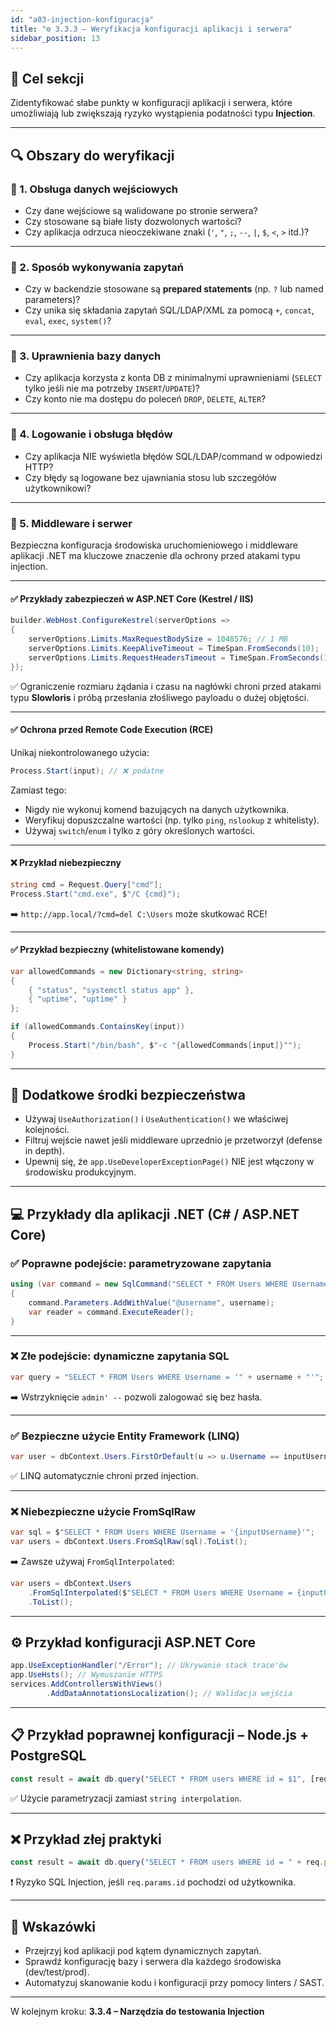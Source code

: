 ```yaml
---
id: "a03-injection-konfiguracja"
title: "⚙️ 3.3.3 – Weryfikacja konfiguracji aplikacji i serwera"
sidebar_position: 13
---
```


## 🎯 Cel sekcji

Zidentyfikować słabe punkty w konfiguracji aplikacji i serwera, które umożliwiają lub zwiększają ryzyko wystąpienia podatności typu **Injection**.

---

## 🔍 Obszary do weryfikacji

### 🔸 1. Obsługa danych wejściowych

- Czy dane wejściowe są walidowane po stronie serwera?
- Czy stosowane są białe listy dozwolonych wartości?
- Czy aplikacja odrzuca nieoczekiwane znaki (`'`, `"`, `;`, `--`, `|`, `$`, `<`, `>` itd.)?

---

### 🔸 2. Sposób wykonywania zapytań

- Czy w backendzie stosowane są **prepared statements** (np. `?` lub named parameters)?
- Czy unika się składania zapytań SQL/LDAP/XML za pomocą `+`, `concat`, `eval`, `exec`, `system()`?

---

### 🔸 3. Uprawnienia bazy danych

- Czy aplikacja korzysta z konta DB z minimalnymi uprawnieniami (`SELECT` tylko jeśli nie ma potrzeby `INSERT`/`UPDATE`)?  
- Czy konto nie ma dostępu do poleceń `DROP`, `DELETE`, `ALTER`?

---

### 🔸 4. Logowanie i obsługa błędów

- Czy aplikacja NIE wyświetla błędów SQL/LDAP/command w odpowiedzi HTTP?  
- Czy błędy są logowane bez ujawniania stosu lub szczegółów użytkownikowi?

---

### 🔸 5. Middleware i serwer

Bezpieczna konfiguracja środowiska uruchomieniowego i middleware aplikacji .NET ma kluczowe znaczenie dla ochrony przed atakami typu injection.

---

#### ✅ Przykłady zabezpieczeń w ASP.NET Core (Kestrel / IIS)

```csharp
builder.WebHost.ConfigureKestrel(serverOptions =>
{
    serverOptions.Limits.MaxRequestBodySize = 1048576; // 1 MB
    serverOptions.Limits.KeepAliveTimeout = TimeSpan.FromSeconds(10);
    serverOptions.Limits.RequestHeadersTimeout = TimeSpan.FromSeconds(10);
});
```

✅ Ograniczenie rozmiaru żądania i czasu na nagłówki chroni przed atakami typu **Slowloris** i próbą przesłania złośliwego payloadu o dużej objętości.

---

#### ✅ Ochrona przed Remote Code Execution (RCE)

Unikaj niekontrolowanego użycia:

```csharp
Process.Start(input); // ❌ podatne
```

Zamiast tego:

- Nigdy nie wykonuj komend bazujących na danych użytkownika.
- Weryfikuj dopuszczalne wartości (np. tylko `ping`, `nslookup` z whitelisty).
- Używaj `switch`/`enum` i tylko z góry określonych wartości.

---

#### ❌ Przykład niebezpieczny

```csharp
string cmd = Request.Query["cmd"];
Process.Start("cmd.exe", $"/C {cmd}");
```

➡️ `http://app.local/?cmd=del C:\Users` może skutkować RCE!

---

#### ✅ Przykład bezpieczny (whitelistowane komendy)

```csharp
var allowedCommands = new Dictionary<string, string>
{
    { "status", "systemctl status app" },
    { "uptime", "uptime" }
};

if (allowedCommands.ContainsKey(input))
{
    Process.Start("/bin/bash", $"-c "{allowedCommands[input]}"");
}
```

---

## 🧠 Dodatkowe środki bezpieczeństwa

- Używaj `UseAuthorization()` i `UseAuthentication()` we właściwej kolejności.
- Filtruj wejście nawet jeśli middleware uprzednio je przetworzył (defense in depth).
- Upewnij się, że `app.UseDeveloperExceptionPage()` NIE jest włączony w środowisku produkcyjnym.

---

## 💻 Przykłady dla aplikacji .NET (C# / ASP.NET Core)

### ✅ Poprawne podejście: parametryzowane zapytania

```csharp
using (var command = new SqlCommand("SELECT * FROM Users WHERE Username = @username", connection))
{
    command.Parameters.AddWithValue("@username", username);
    var reader = command.ExecuteReader();
}
```

---

### ❌ Złe podejście: dynamiczne zapytania SQL

```csharp
var query = "SELECT * FROM Users WHERE Username = '" + username + "'";
```

➡️ Wstrzyknięcie `admin' --` pozwoli zalogować się bez hasła.

---

### ✅ Bezpieczne użycie Entity Framework (LINQ)

```csharp
var user = dbContext.Users.FirstOrDefault(u => u.Username == inputUsername);
```

✅ LINQ automatycznie chroni przed injection.

---

### ❌ Niebezpieczne użycie FromSqlRaw

```csharp
var sql = $"SELECT * FROM Users WHERE Username = '{inputUsername}'";
var users = dbContext.Users.FromSqlRaw(sql).ToList();
```

➡️ Zawsze używaj `FromSqlInterpolated`:

```csharp
var users = dbContext.Users
    .FromSqlInterpolated($"SELECT * FROM Users WHERE Username = {inputUsername}")
    .ToList();
```

---

## ⚙️ Przykład konfiguracji ASP.NET Core

```csharp
app.UseExceptionHandler("/Error"); // Ukrywanie stack trace'ów
app.UseHsts(); // Wymuszanie HTTPS
services.AddControllersWithViews()
        .AddDataAnnotationsLocalization(); // Walidacja wejścia
```

---

## 📋 Przykład poprawnej konfiguracji – Node.js + PostgreSQL

```javascript
const result = await db.query("SELECT * FROM users WHERE id = $1", [req.params.id]);
```

✅ Użycie parametryzacji zamiast `string interpolation`.

---

## ❌ Przykład złej praktyki

```javascript
const result = await db.query("SELECT * FROM users WHERE id = " + req.params.id);
```

❗ Ryzyko SQL Injection, jeśli `req.params.id` pochodzi od użytkownika.

---

## 🧠 Wskazówki

- Przejrzyj kod aplikacji pod kątem dynamicznych zapytań.
- Sprawdź konfigurację bazy i serwera dla każdego środowiska (dev/test/prod).
- Automatyzuj skanowanie kodu i konfiguracji przy pomocy linters / SAST.

---

W kolejnym kroku: **3.3.4 – Narzędzia do testowania Injection**
